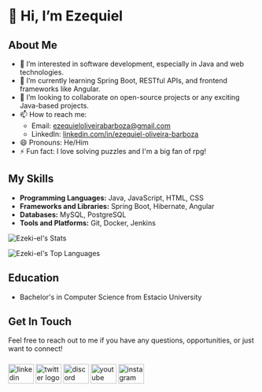 # 👋 Hi, I’m Ezequiel

## About Me
- 👀 I’m interested in software development, especially in Java and web technologies.
- 🌱 I’m currently learning Spring Boot, RESTful APIs, and frontend frameworks like Angular.
- 💞️ I’m looking to collaborate on open-source projects or any exciting Java-based projects.
- 📫 How to reach me:
  - Email: ezequieloliveirabarboza@gmail.com
  - LinkedIn: [linkedin.com/in/ezequiel-oliveira-barboza](https://www.linkedin.com/in/ezequiel-oliveira-barboza/)
- 😄 Pronouns: He/Him
- ⚡ Fun fact: I love solving puzzles and I'm a big fan of rpg!

## My Skills
- **Programming Languages:** Java, JavaScript, HTML, CSS
- **Frameworks and Libraries:** Spring Boot, Hibernate, Angular
- **Databases:** MySQL, PostgreSQL
- **Tools and Platforms:** Git, Docker, Jenkins

![Ezeki-el's Stats](https://github-readme-stats.vercel.app/api?username=Ezeki-el&theme=dracula&show_icons=true&hide_border=true&count_private=true)

![Ezeki-el's Top Languages](https://github-readme-stats.vercel.app/api/top-langs/?username=Ezeki-el&theme=dracula&show_icons=true&hide_border=true&layout=compact)
## Education
- Bachelor's in Computer Science from Estacio University

## Get In Touch
Feel free to reach out to me if you have any questions, opportunities, or just want to connect!

###

<div align="left">
  <img src="https://raw.githubusercontent.com/maurodesouza/profile-readme-generator/master/src/assets/icons/social/linkedin/default.svg" width="52" height="40" alt="linkedin logo"  />
  <img src="https://raw.githubusercontent.com/maurodesouza/profile-readme-generator/master/src/assets/icons/social/twitter/default.svg" width="52" height="40" alt="twitter logo"  />
  <img src="https://raw.githubusercontent.com/maurodesouza/profile-readme-generator/master/src/assets/icons/social/discord/default.svg" width="52" height="40" alt="discord logo"  />
  <img src="https://raw.githubusercontent.com/maurodesouza/profile-readme-generator/master/src/assets/icons/social/youtube/default.svg" width="52" height="40" alt="youtube logo"  />
  <img src="https://raw.githubusercontent.com/maurodesouza/profile-readme-generator/master/src/assets/icons/social/instagram/default.svg" width="52" height="40" alt="instagram logo"  />
</div>

###
<!---
Ezeki-el/Ezeki-el is a ✨ special ✨ repository because its `README.md` (this file) appears on your GitHub profile.
You can click the Preview link to take a look at your changes.
--->

